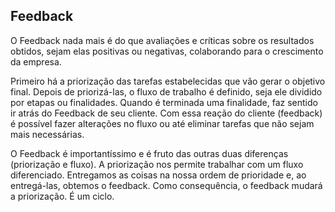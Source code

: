 ## Feedback

O Feedback nada mais é do que avaliações e críticas sobre os resultados obtidos, sejam elas positivas ou negativas, colaborando para o crescimento da empresa.

Primeiro há a priorização das tarefas estabelecidas que vão gerar o objetivo final.
Depois de priorizá-las, o fluxo de trabalho é definido, seja ele dividido por etapas ou finalidades.
Quando é terminada uma finalidade, faz sentido ir atrás do Feedback de seu cliente.
Com essa reação do cliente (feedback) é possível fazer alterações no fluxo ou até eliminar tarefas que não sejam mais necessárias.

O Feedback é importantíssimo e é fruto das outras duas diferenças (priorização e fluxo). A priorização nos permite trabalhar com um fluxo diferenciado. Entregamos as coisas na nossa ordem de prioridade e, ao entregá-las, obtemos o feedback. Como consequência, o feedback mudará a priorização. É um ciclo.
